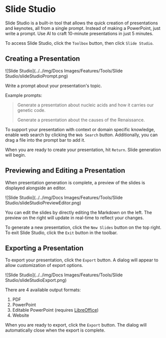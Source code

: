 # Slide Studio

Slide Studio is a built-in tool that allows the quick creation of presentations and keynotes, all from a single prompt. Instead of making a PowerPoint, just write a prompt. Use AI to craft 10-minute presentations in just 5 minutes.

To access Slide Studio, click the `Toolbox` button, then click `Slide Studio`.

## Creating a Presentation

![Slide Studio](../../img/Docs Images/Features/Tools/Slide Studio/slideStudioPrompt.png)

Write a prompt about your presentation's topic.

Example prompts:
> Generate a presentation about nucleic acids and how it carries our genetic code.
> 
> Generate a presentation about the causes of the Renaissance.

To support your presentation with context or domain specific knowledge, enable web search by clicking the `Web Search` button. Additionally, you can drag a file into the prompt bar to add it.

When you are ready to create your presentation, hit `Return`. Slide generation will begin.

## Previewing and Editing a Presentation

When presentation generation is complete, a preview of the slides is displayed alongside an editor. 

![Slide Studio](../../img/Docs Images/Features/Tools/Slide Studio/slideStudioPreviewEditor.png)

You can edit the slides by directly editing the Markdown on the left. The preview on the right will update in real-time to reflect your changes.

To generate a new presentation, click the `New Slides` button on the top right. To exit Slide Studio, click the `Exit` button in the toolbar.

## Exporting a Presentation

To export your presentation, click the `Export` button. A dialog will appear to allow customization of export options.

![Slide Studio](../../img/Docs Images/Features/Tools/Slide Studio/slideStudioExport.png)

There are 4 available output formats:

1. PDF
2. PowerPoint
3. Editable PowerPoint (requires [LibreOffice](https://www.libreoffice.org/download/download-libreoffice/))
4. Website

When you are ready to export, click the `Export` button. The dialog will automatically close when the export is complete.